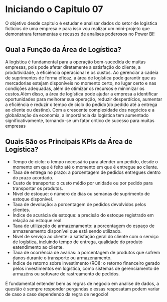 # Iniciando o Capitulo 07 
O objetivo desde capitulo é estudar e analisar dados do setor de logistica ficticios de uma empresa e para isso vou realizar um mini-projeto que demonstrara ferramentas e recusos de analises poderosos no Power BI!


## Qual a Função da Área de Logística?

A logística é fundamental para a operação bem-sucedida de muitas empresas, pois pode afetar diretamente a satisfação do cliente, a produtividade, a eficiência operacional e os custos. Ao gerenciar a cadeia de suprimentos de forma eficaz, a área de logística pode garantir que  as  mercadorias  estejam  disponíveis  no  momento  certo,  no  lugar  certo  e  nas  condições adequadas, além de otimizar os recursos e minimizar os custos.Além disso, a área de logística pode ajudar a empresa a identificar oportunidades para melhorar sua operação, reduzir desperdícios, aumentar a eficiência e reduzir o tempo de ciclo do pedido(do pedido até a entrega ao cliente ou destino). Com a crescente complexidade dos negócios  e  a  globalização  da  economia,  a importância  da  logística  tem  aumentado significativamente, tornando-se um fator crítico de sucesso para muitas empresas

## Quais São os Principais KPIs da Área de Logística?

* Tempo de ciclo: o tempo necessário para atender um pedido, desde o momento em que é feito até o momento em que é entregue ao cliente.
* Taxa  de  entrega  no  prazo:  a  porcentagem  de  pedidos  entregues  dentro  do  prazo acordado.
* Custo  de  transporte:  o  custo  médio  por  unidade  ou  por  pedido  para  transportar  os produtos.
* Nível de estoque: o número de dias ou semanas de suprimento de estoque disponível.
* Taxa de devolução: a porcentagem de pedidos devolvidos pelos clientes.
* Índice de acurácia de estoque: a precisão do estoque registrado em relação ao estoque real.
* Taxa de utilização de armazenamento: a porcentagem do espaço de armazenamento disponível que está sendo utilizado.
* Nível  de  serviço  ao  cliente:  a  satisfação  geral  do  cliente  com  o  serviço  de  logística, incluindo tempo de entrega, qualidade do produto eatendimento ao cliente.
* Taxa de ocorrência de avarias: a porcentagem de produtos que sofrem danos durante o transporte ou armazenamento.
* Índice  de  retorno  sobre  investimento  (ROI):  o  retorno  financeiro  gerado  pelos investimentos  em  logística,  como  sistemas  de  gerenciamento  de  armazéns  ou  software  de rastreamento de pedidos.

É fundamental entender bem as regras de negocio em analise de dados, a questão é sempre responder pergundas e essas resposatam podem variar de caso a caso dependendo da regra de negocio!
